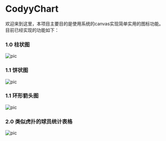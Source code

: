 CodyyChart
===

欢迎来到这里，本项目主要目的是使用系统的canvas实现简单实用的图标功能。
目前已经实现的功能如下：

### 1.0 柱状图
![pic](https://github.com/CodyyAndroid/CodyyChart/raw/master/pics/standard.png?raw=true)

### 1.1 饼状图
![pic](https://github.com/CodyyAndroid/CodyyChart/raw/master/pics/circleschedule.png?raw=true)

### 1.1 环形箭头图
![pic](https://github.com/CodyyAndroid/CodyyChart/raw/master/pics/arrow_view.png?raw=true)

### 2.0 类似虎扑的球员统计表格
![pic](https://github.com/CodyyAndroid/CodyyChart/raw/master/pics/schedules.png?raw=true)
